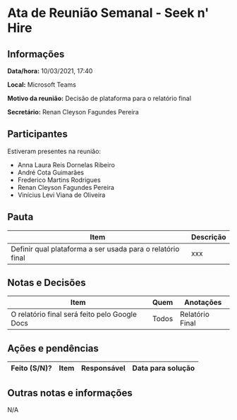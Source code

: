 # Ata de Reunião Semanal - Seek n' Hire

## Informações

**Data/hora:** 10/03/2021, 17:40

**Local:** Microsoft Teams

**Motivo da reunião:** Decisão de plataforma para o relatório final

**Secretário:** Renan Cleyson Fagundes Pereira

## Participantes

Estiveram presentes na reunião:

- Anna Laura Reis Dornelas Ribeiro
- André Cota Guimarães
- Frederico Martins Rodrigues
- Renan Cleyson Fagundes Pereira
- Vinícius Levi Viana de Oliveira

## Pauta

Item | Descrição
---- | ----
Definir qual plataforma a ser usada para o relatório final| xxx

## Notas e Decisões

Item | Quem | Anotações |
---- | ---- | ---- |
O relatório final será feito pelo Google Docs | Todos | Relatório Final |

## Ações e pendências

| Feito (S/N)? | Item | Responsável | Data para solução |
| ---- | ---- | ---- | ---- |

## Outras notas e informações

N/A
